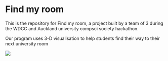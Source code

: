 # Find my room
This is the repository for Find my room, a project built by a team of 3 during the WDCC and Auckland university compsci society hackathon.

Our program uses 3-D visualisation to help students find their way to their next university room

![](images/demo.PNG)
